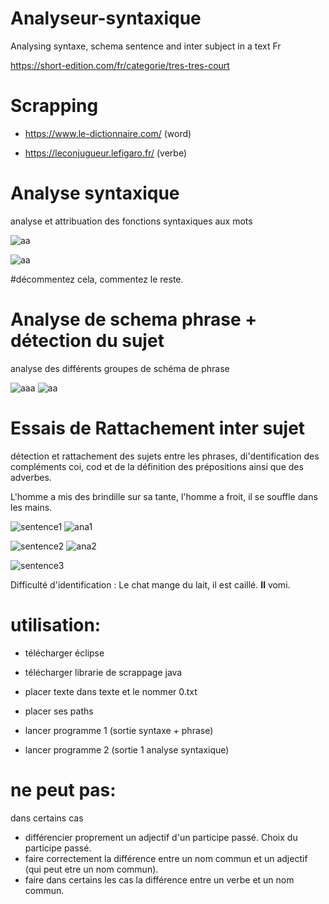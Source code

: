 # Analyseur-syntaxique

Analysing syntaxe, schema sentence and inter subject in a text Fr

https://short-edition.com/fr/categorie/tres-tres-court

<h1> Scrapping </h1>

 - https://www.le-dictionnaire.com/ (word)
 
 - https://leconjugueur.lefigaro.fr/ (verbe)
 
 
<h1> Analyse syntaxique</h1>
 
 analyse et attribuation des fonctions syntaxiques aux mots
 
![aa](https://user-images.githubusercontent.com/54853371/83953960-267a9900-a845-11ea-8c8f-2f0da2541677.png)

![aa](https://user-images.githubusercontent.com/54853371/83954054-f7b0f280-a845-11ea-8c29-9e5a339b805e.png)

#décommentez cela, commentez le reste.

 
<h1> Analyse de schema phrase + détection du sujet</h1>
 
 analyse des différents groupes de schéma de phrase
 
 ![aaa](https://user-images.githubusercontent.com/54853371/83954395-1e245d00-a849-11ea-98fc-f0a761cb080a.png)
 ![aa](https://user-images.githubusercontent.com/54853371/83953983-575ace00-a845-11ea-9f1e-965291ea2321.png)
 
<h1>Essais de Rattachement inter sujet</h1>

détection et rattachement des sujets entre les phrases, di'dentification des compléments coi, cod et de la définition des prépositions ainsi que des adverbes.

L'homme a mis des brindille sur sa tante, l'homme a froit, il se souffle dans les mains.

![sentence1](https://user-images.githubusercontent.com/54853371/83954299-4f505d80-a848-11ea-8dd5-de251d92ee6f.png)
![ana1](https://user-images.githubusercontent.com/54853371/83954301-524b4e00-a848-11ea-9170-04c71160833b.png)

![sentence2](https://user-images.githubusercontent.com/54853371/83954300-50818a80-a848-11ea-8e36-c611675e1909.png)
![ana2](https://user-images.githubusercontent.com/54853371/83954302-55ded500-a848-11ea-82ba-bb65184e7b1b.png)

![sentence3](https://user-images.githubusercontent.com/54853371/83954342-950d2600-a848-11ea-9436-9e392aec8dfd.png)

Difficulté d'identification : Le chat mange du lait, il est caillé. <strong>Il</strong> vomi.


<h1>utilisation:</h1>

- télécharger éclipse

- télécharger librarie de scrappage java

- placer texte dans texte et le nommer 0.txt

- placer ses paths

- lancer programme 1 (sortie syntaxe + phrase)

- lancer programme 2 (sortie 1 analyse syntaxique)

<h1> ne peut pas:  </h1>

 dans certains cas

 - différencier proprement un adjectif d'un participe passé. Choix du participe passé.
 - faire correctement la différence entre un nom commun et un adjectif (qui peut etre un nom commun).
 - faire dans certains les cas la différence entre un verbe et un nom commun. 
